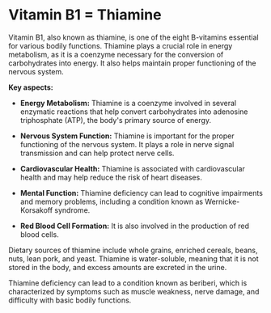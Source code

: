 # Vitamin B1 = Thiamine

Vitamin B1, also known as thiamine, is one of the eight B-vitamins essential for various bodily functions. Thiamine plays a crucial role in energy metabolism, as it is a coenzyme necessary for the conversion of carbohydrates into energy. It also helps maintain proper functioning of the nervous system.

**Key aspects:**

* **Energy Metabolism:** Thiamine is a coenzyme involved in several enzymatic reactions that help convert carbohydrates into adenosine triphosphate (ATP), the body's primary source of energy.

* **Nervous System Function:** Thiamine is important for the proper functioning of the nervous system. It plays a role in nerve signal transmission and can help protect nerve cells.

* **Cardiovascular Health:** Thiamine is associated with cardiovascular health and may help reduce the risk of heart diseases.

* **Mental Function:** Thiamine deficiency can lead to cognitive impairments and memory problems, including a condition known as Wernicke-Korsakoff syndrome.

* **Red Blood Cell Formation:** It is also involved in the production of red blood cells.

Dietary sources of thiamine include whole grains, enriched cereals, beans, nuts, lean pork, and yeast. Thiamine is water-soluble, meaning that it is not stored in the body, and excess amounts are excreted in the urine.

Thiamine deficiency can lead to a condition known as beriberi, which is characterized by symptoms such as muscle weakness, nerve damage, and difficulty with basic bodily functions.
